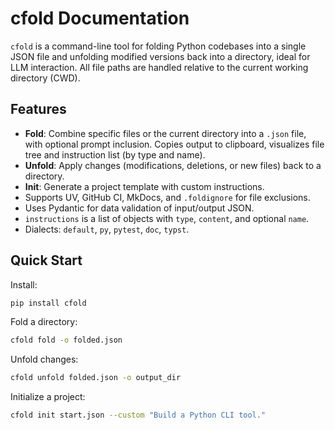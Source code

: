 # cfold Documentation

`cfold` is a command-line tool for folding Python codebases into a single JSON file and unfolding modified versions back into a directory, ideal for LLM interaction. All file paths are handled relative to the current working directory (CWD).

## Features

- **Fold**: Combine specific files or the current directory into a `.json` file, with optional prompt inclusion. Copies output to clipboard, visualizes file tree and instruction list (by type and name).
- **Unfold**: Apply changes (modifications, deletions, or new files) back to a directory.
- **Init**: Generate a project template with custom instructions.
- Supports UV, GitHub CI, MkDocs, and `.foldignore` for file exclusions.
- Uses Pydantic for data validation of input/output JSON.
- `instructions` is a list of objects with `type`, `content`, and optional `name`.
- Dialects: `default`, `py`, `pytest`, `doc`, `typst`.

## Quick Start

Install:

```bash
pip install cfold
```

Fold a directory:

```bash
cfold fold -o folded.json
```

Unfold changes:

```bash
cfold unfold folded.json -o output_dir
```

Initialize a project:

```bash
cfold init start.json --custom "Build a Python CLI tool."
```





